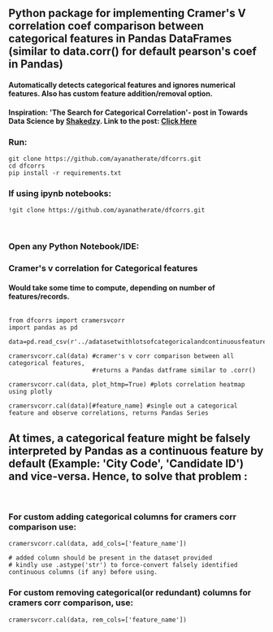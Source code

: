 
<h2>Python package for implementing Cramer's V correlation coef comparison between categorical features in Pandas DataFrames (similar to data.corr() for default pearson's coef in Pandas) </h2>

<h4> Automatically detects categorical features and ignores numerical features. Also has custom feature addition/removal option. 

<h4> Inspiration: 'The Search for Categorical Correlation'- post in Towards Data Science by <a href='https://github.com/shakedzy'> Shakedzy</a>. Link to the post: <a href='https://towardsdatascience.com/the-search-for-categorical-correlation-a1cf7f1888c9'> Click Here </a></h4>

<h3>Run: </h3>

```
git clone https://github.com/ayanatherate/dfcorrs.git
cd dfcorrs 
pip install -r requirements.txt
```

<h3> If using ipynb notebooks:</h3>


```
!git clone https://github.com/ayanatherate/dfcorrs.git

```



<br>
<h3>Open any Python Notebook/IDE: </h3>



<h3> Cramer's v correlation for Categorical features </h3>
<h4> Would take some time to compute, depending on number of features/records. </h4>
  
  
```

from dfcorrs import cramersvcorr
import pandas as pd
  
data=pd.read_csv(r'../adatasetwithlotsofcategoricalandcontinuousfeatures.csv')

cramersvcorr.cal(data) #cramer's v corr comparison between all categorical features, 
                       #returns a Pandas datframe similar to .corr()

cramersvcorr.cal(data, plot_htmp=True) #plots correlation heatmap using plotly

cramersvcorr.cal(data)[#feature_name] #single out a categorical feature and observe correlations, returns Pandas Series

```



<h2> At times, a categorical feature might be falsely interpreted by Pandas as a continuous feature by default (Example: 'City Code', 'Candidate ID') and vice-versa. Hence, to solve that problem : </h2>

<br>



<h3> For custom adding categorical columns for cramers corr comparison use: </h3>

```
cramersvcorr.cal(data, add_cols=['feature_name'])

# added column should be present in the dataset provided
# kindly use .astype('str') to force-convert falsely identified continuous columns (if any) before using.
```




<h3> For custom removing categorical(or redundant) columns for cramers corr comparison, use: </h3>

```
cramersvcorr.cal(data, rem_cols=['feature_name'])

```





